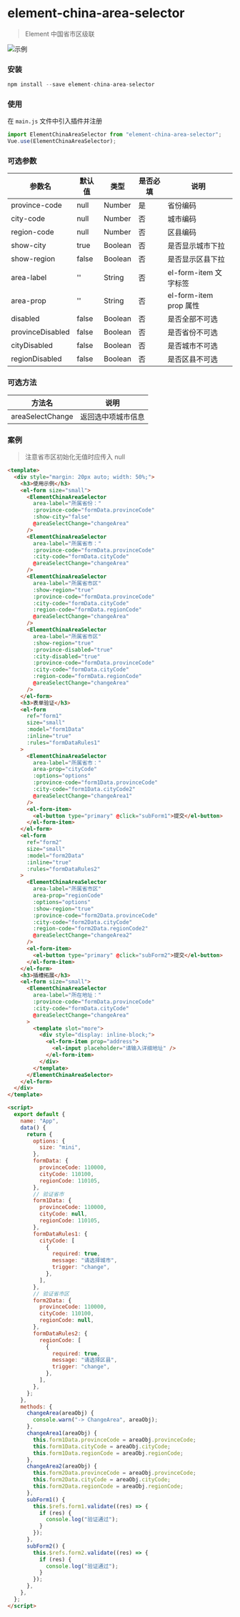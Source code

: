 # element-china-area-selector

> Element 中国省市区级联

![示例](https://github.com/chaorenzeng/element-china-area-selector/blob/master/public/example.png?raw=true)

### 安装

```js
npm install --save element-china-area-selector
```

### 使用

在 `main.js` 文件中引入插件并注册

```js
import ElementChinaAreaSelector from "element-china-area-selector";
Vue.use(ElementChinaAreaSelector);
```

### 可选参数

| 参数名           | 默认值 | 类型    | 是否必填 | 说明                   |
| ---------------- | ------ | ------- | -------- | ---------------------- |
| province-code    | null   | Number  | 是       | 省份编码               |
| city-code        | null   | Number  | 否       | 城市编码               |
| region-code      | null   | Number  | 否       | 区县编码               |
| show-city        | true   | Boolean | 否       | 是否显示城市下拉       |
| show-region      | false  | Boolean | 否       | 是否显示区县下拉       |
| area-label       | ''     | String  | 否       | el-form-item 文字标签  |
| area-prop        | ''     | String  | 否       | el-form-item prop 属性 |
| disabled         | false  | Boolean | 否       | 是否全部不可选         |
| provinceDisabled | false  | Boolean | 否       | 是否省份不可选         |
| cityDisabled     | false  | Boolean | 否       | 是否城市不可选         |
| regionDisabled   | false  | Boolean | 否       | 是否区县不可选         |

### 可选方法

| 方法名           | 说明               |
| ---------------- | ------------------ |
| areaSelectChange | 返回选中项城市信息 |

### 案例

> 注意省市区初始化无值时应传入 null

```html
<template>
  <div style="margin: 20px auto; width: 50%;">
    <h3>使用示例</h3>
    <el-form size="small">
      <ElementChinaAreaSelector
        area-label="所属省份："
        :province-code="formData.provinceCode"
        :show-city="false"
        @areaSelectChange="changeArea"
      />
      <ElementChinaAreaSelector
        area-label="所属省市："
        :province-code="formData.provinceCode"
        :city-code="formData.cityCode"
        @areaSelectChange="changeArea"
      />
      <ElementChinaAreaSelector
        area-label="所属省市区"
        :show-region="true"
        :province-code="formData.provinceCode"
        :city-code="formData.cityCode"
        :region-code="formData.regionCode"
        @areaSelectChange="changeArea"
      />
      <ElementChinaAreaSelector
        area-label="所属省市区"
        :show-region="true"
        :province-disabled="true"
        :city-disabled="true"
        :province-code="formData.provinceCode"
        :city-code="formData.cityCode"
        :region-code="formData.regionCode"
        @areaSelectChange="changeArea"
      />
    </el-form>
    <h3>表单验证</h3>
    <el-form
      ref="form1"
      size="small"
      :model="form1Data"
      :inline="true"
      :rules="formDataRules1"
    >
      <ElementChinaAreaSelector
        area-label="所属省市："
        area-prop="cityCode"
        :options="options"
        :province-code="form1Data.provinceCode"
        :city-code="form1Data.cityCode2"
        @areaSelectChange="changeArea1"
      />
      <el-form-item>
        <el-button type="primary" @click="subForm1">提交</el-button>
      </el-form-item>
    </el-form>
    <el-form
      ref="form2"
      size="small"
      :model="form2Data"
      :inline="true"
      :rules="formDataRules2"
    >
      <ElementChinaAreaSelector
        area-label="所属省市区"
        area-prop="regionCode"
        :options="options"
        :show-region="true"
        :province-code="form2Data.provinceCode"
        :city-code="form2Data.cityCode"
        :region-code="form2Data.regionCode2"
        @areaSelectChange="changeArea2"
      />
      <el-form-item>
        <el-button type="primary" @click="subForm2">提交</el-button>
      </el-form-item>
    </el-form>
    <h3>插槽拓展</h3>
    <el-form size="small">
      <ElementChinaAreaSelector
        area-label="所在地址："
        :province-code="formData.provinceCode"
        :city-code="formData.cityCode"
        @areaSelectChange="changeArea"
      >
        <template slot="more">
          <div style="display: inline-block;">
            <el-form-item prop="address">
              <el-input placeholder="请输入详细地址" />
            </el-form-item>
          </div>
        </template>
      </ElementChinaAreaSelector>
    </el-form>
  </div>
</template>

<script>
  export default {
    name: "App",
    data() {
      return {
        options: {
          size: "mini",
        },
        formData: {
          provinceCode: 110000,
          cityCode: 110100,
          regionCode: 110105,
        },
        // 验证省市
        form1Data: {
          provinceCode: 110000,
          cityCode: null,
          regionCode: 110105,
        },
        formDataRules1: {
          cityCode: [
            {
              required: true,
              message: "请选择城市",
              trigger: "change",
            },
          ],
        },
        // 验证省市区
        form2Data: {
          provinceCode: 110000,
          cityCode: 110100,
          regionCode: null,
        },
        formDataRules2: {
          regionCode: [
            {
              required: true,
              message: "请选择区县",
              trigger: "change",
            },
          ],
        },
      };
    },
    methods: {
      changeArea(areaObj) {
        console.warn("-> ChangeArea", areaObj);
      },
      changeArea1(areaObj) {
        this.form1Data.provinceCode = areaObj.provinceCode;
        this.form1Data.cityCode = areaObj.cityCode;
        this.form1Data.regionCode = areaObj.regionCode;
      },
      changeArea2(areaObj) {
        this.form2Data.provinceCode = areaObj.provinceCode;
        this.form2Data.cityCode = areaObj.cityCode;
        this.form2Data.regionCode = areaObj.regionCode;
      },
      subForm1() {
        this.$refs.form1.validate((res) => {
          if (res) {
            console.log("验证通过");
          }
        });
      },
      subForm2() {
        this.$refs.form2.validate((res) => {
          if (res) {
            console.log("验证通过");
          }
        });
      },
    },
  };
</script>
```
